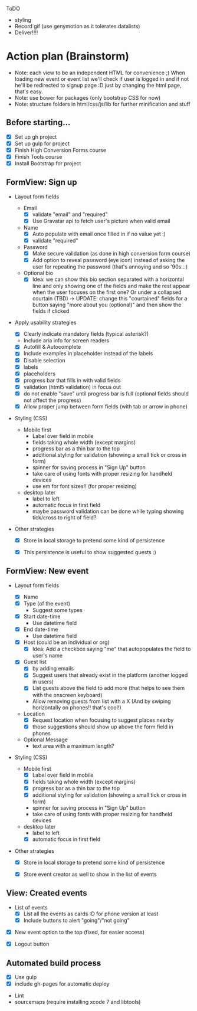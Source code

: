 ToDO
- styling
- Record gif (use genymotion as it tolerates datalists)
- Deliver!!!!

# Action plan (Brainstorm)

* Note: each view to be an independent HTML for convenience ;) When loading new event or event list we'll check if user is logged in and if not he'll be redirected to signup page :D just by changing the html page, that's easy.
* Note: use bower for packages (only bootstrap CSS for now)
* Note: structure folders in html/css/js/lib for further minification and stuff

## Before starting...
- [x] Set up gh project
- [x] Set up gulp for project
- [x] Finish High Conversion Forms course
- [x] Finish Tools course
- [x] Install Bootstrap for project

## FormView: Sign up
- Layout form fields
  - Email
    - [x] validate "email" and "required"
    - [x] Use Gravatar api to fetch user's picture when valid email
  - Name
    - [x] Auto populate with email once filled in if no value yet :)
    - [x] validate "required"
  - Password
    - [x] Make secure validation (as done in high conversion form course)
    - [x] Add option to reveal password (eye icon) instead of asking the user for repeating the password (that's annoying and so '90s...)
  - Optional bio
    - [x] Idea: we can show this bio section separated with a horizontal line and only showing one of the fields and make the rest appear when the user focuses on the first one? Or under a collapsed courtain (TBD)
      -> UPDATE: change this "courtained" fields for a button saying "more about you (optional)" and then show the fields if clicked

- Apply usability strategies
  - [x] Clearly indicate mandatory fields (typical asterisk?)
  - Include aria info for screen readers
  - [x] Autofill & Autocomplete
  - [x] Include examples in placeholder instead of the labels
  - [x] Disable selection
  - [x] labels
  - [x] placeholders
  - [x] progress bar that fills in with valid fields
  - [x] validation (html5 validation) in focus out
  - [x] do not enable "save" until progress bar is full (optional fields should not affect the progress)
  - [x] Allow proper jump between form fields (with tab or arrow in phone)

- Styling (CSS)
  - Mobile first
    - Label over field in mobile
    - fields taking whole width (except margins)
    - progress bar as a thin bar to the top
    - additional styling for validation (showing a small tick or cross in form)
    - spinner for saving process in "Sign Up" button
    - take care of using fonts with proper resizing for handheld devices
    - use em for font sizes!! (for proper resizing)
  - desktop later
    - label to left
    - automatic focus in first field
    - maybe password validation can be done while typing showing tick/cross to right of field?

- Other strategies
  - [x] Store in local storage to pretend some kind of persistence
  - [x] This persistence is useful to show suggested guests :)


## FormView: New event
- Layout form fields
  - [x] Name
  - [x] Type (of the event)
    - Suggest some types
  - [x] Start date-time
    - Use datetime field
  - [x] End date-time
    - Use datetime field
  - [x] Host (could be an individual or org)
    - [x] Idea: Add a checkbox saying "me" that autopopulates the field to user's name
  - [x] Guest list
    - [x] by adding emails
    - [x] Suggest users that already exist in the platform (another logged in users)
    - [x] List guests above the field to add more (that helps to see them with the onscreen keyboard)
    - Allow removing guests from list with a X (And by swiping horizontally on phones!! that's cool!)
  - Location
    - [x] Request location when focusing to suggest places nearby
    - [x] those suggestions should show up above the form field in phones
  - Optional Message
    - text area with a maximum length?

- Styling (CSS)
  - Mobile first
    - [x] Label over field in mobile
    - [x] fields taking whole width (except margins)
    - [x] progress bar as a thin bar to the top
    - [x] additional styling for validation (showing a small tick or cross in form)
    - spinner for saving process in "Sign Up" button
    - take care of using fonts with proper resizing for handheld devices
  - desktop later
    - label to left
    - [x] automatic focus in first field

- Other strategies
  - [x] Store in local storage to pretend some kind of persistence
  - [x] Store event creator as well to show in the list of events


## View: Created events
- List of events
  - [x] List all the events as cards :D for phone version at least
  - [x] Include buttons to alert "going"/"not going"
- [x] New event option to the top (fixed, for easier access)
- [x] Logout button


## Automated build process
- [x] Use gulp
- [x] include gh-pages for automatic deploy
- Lint
- sourcemaps (require installing xcode 7 and libtools)
